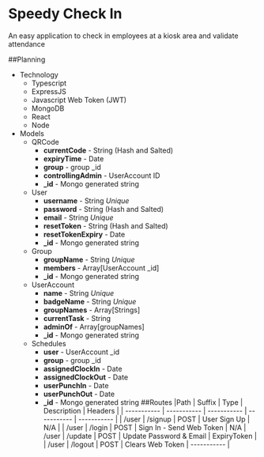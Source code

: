 # Speedy Check In

An easy application to check in employees at a kiosk area and validate attendance

##Planning
* Technology
    * Typescript
    * ExpressJS
    * Javascript Web Token (JWT)
    * MongoDB
    * React
    * Node
* Models
    * QRCode
        * **currentCode** - String (Hash and Salted)
        * **expiryTime** - Date
        * **group** - group _id
        * **controllingAdmin** - UserAccount ID 
        * **_id** - Mongo generated string
    * User
        * **username** - String *Unique*
        * **password** - String (Hash and Salted)
        * **email** - String *Unique*
        * **resetToken** - String (Hash and Salted)
        * **resetTokenExpiry** - Date
        * **_id** - Mongo generated string
    * Group
        * **groupName** - String *Unique*
        * **members** - Array[UserAccount _id]
        * **_id** - Mongo generated string
    * UserAccount
        * **name** - String *Unique*
        * **badgeName** - String *Unique*
        * **groupNames** - Array[Strings]
        * **currentTask** - String
        * **adminOf** - Array[groupNames]
        * **_id** - Mongo generated string
    * Schedules
        * **user** - UserAccount _id
        * **group** - group _id
        * **assignedClockIn** - Date
        * **assignedClockOut** - Date
        * **userPunchIn** - Date
        * **userPunchOut** - Date
        * **_id** - Mongo generated string
##Routes
|Path | Suffix | Type | Description | Headers | 
| ----------- | ----------- | ----------- | ----------- |  ----------- |
| /user | /signup | POST | User Sign Up | N/A |
| /user | /login | POST | Sign In - Send Web Token | N/A
| /user | /update | POST | Update Password & Email |  ExpiryToken |
| /user | /logout | POST | Clears Web Token |  ----------- |
 
        